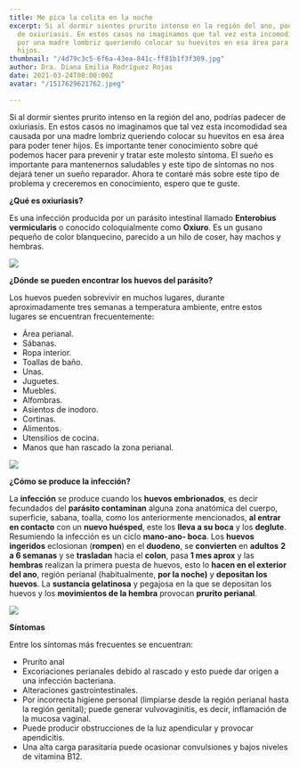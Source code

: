 ```yaml
---
title: Me pica la colita en la noche
excerpt: Si al dormir sientes prurito intenso en la región del ano, podrías padecer
  de oxiuriasis. En estos casos no imaginamos que tal vez esta incomodidad sea causada
  por una madre lombriz queriendo colocar su huevitos en esa área para poder tener
  hijos.
thumbnail: "/4d79c3c5-6f6a-43ea-841c-ff81b1f3f309.jpg"
author: Dra. Diana Emilia Rodríguez Rojas
date: 2021-03-24T00:00:00Z
avatar: "/1517629621762.jpeg"

---
```

Si al dormir sientes prurito intenso en la región del ano, podrías padecer de oxiuriasis. En estos casos no imaginamos que tal vez esta incomodidad sea causada por una madre lombriz queriendo colocar su huevitos en esa área para poder tener hijos. Es importante tener conocimiento sobre qué podemos hacer para prevenir y tratar este molesto síntoma. El sueño es importante para mantenernos saludables y este tipo de síntomas no nos dejará tener un sueño reparador. Ahora te contaré más sobre este tipo de problema y creceremos en conocimiento, espero que te guste.

**¿Qué es oxiuriasis?**

Es una infección producida por un parásito intestinal llamado **Enterobius vermicularis** o conocido coloquialmente como **Oxiuro**. Es un gusano pequeño de color blanquecino, parecido a un hilo de coser, hay machos y hembras.

![](/img_6966.jpg)

**¿Dónde se pueden encontrar los huevos del parásito?**

Los huevos pueden sobrevivir en muchos lugares, durante aproximadamente tres semanas a temperatura ambiente, entre estos lugares se encuentran frecuentemente:

* Área perianal.
* Sábanas.
* Ropa interior.
* Toallas de baño.
* Unas.
* Juguetes.
* Muebles.
* Alfombras.
* Asientos de inodoro.
* Cortinas.
* Alimentos.
* Utensilios de cocina.
* Manos que han rascado la zona perianal.

![](/img_6971-3.jpg)

**¿Cómo se produce la infección?**

La **infección** se produce cuando los **huevos embrionados**, es decir fecundados del **parásito contaminan** alguna zona anatómica del cuerpo, superficie, sabana, toalla, como los anteriormente mencionados, **al entrar en contacto** con un **nuevo huésped**, este los **lleva a su boca** y los **deglute**. Resumiendo la infección es un ciclo **mano-ano- boca**. Los **huevos ingeridos** eclosionan (**rompen**) en el **duodeno**, se **convierten** en **adultos** **2 a 6 semanas** y se **trasladan** hacia el **colon**, pasa **1 mes aprox** y las **hembras** realizan la primera puesta de huevos, esto lo **hacen en el exterior del ano**, región perianal (habitualmente, **por la noche)** y **depositan los huevos**. La **sustancia gelatinosa** y pegajosa en la que se depositan los huevos y los **movimientos de la hembra** provocan **prurito perianal**.

![](/img_6970.GIF)

**Síntomas**

Entre los síntomas más frecuentes se encuentran:

* Prurito anal
* Excoriaciones perianales debido al rascado y esto puede dar origen a una infección bacteriana.
* Alteraciones gastrointestinales.
* Por incorrecta higiene personal (limpiarse desde la región perianal hasta la región genital); puede generar vulvovaginitis, es decir, inflamación de la mucosa vaginal.
* Puede producir obstrucciones de la luz apendicular y provocar apendicitis.
* Una alta carga parasitaria puede ocasionar convulsiones y bajos niveles de vitamina B12.